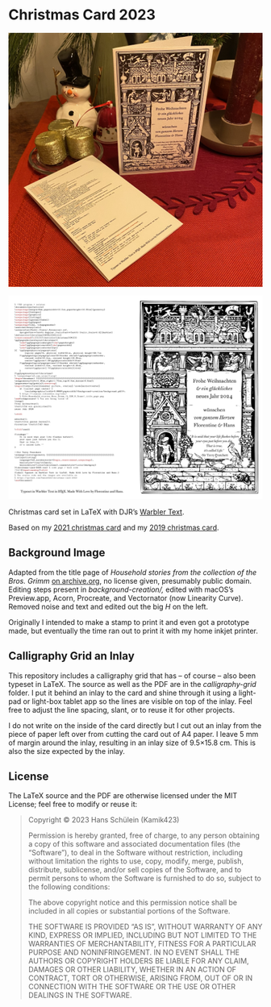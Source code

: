 # Christmas Card 2023

![photo](readme-resources/photo.jpeg)

![screenshot](readme-resources/render.png)

Christmas card set in LaTeX with DJR’s [Warbler Text](https://djr.com/notes/warbler-text-font-of-the-month).

Based on my [2021 christmas card](https://github.com/Kamik423/christmas-card-2021) and my [2019 christmas card](https://github.com/Kamik423/christmas-card-2019).

## Background Image

Adapted from the title page of *Household stories from the collection of the Bros. Grimm* [on archive.org](https://archive.org/details/householdstories00grim/page/n7/mode/2up), no license given, presumably public domain.
Editing steps present in *background-creation/,* edited with macOS’s Preview.‍app, Acorn, Procreate, and Vectornator (now Linearity Curve).
Removed noise and text and edited out the big *H* on the left.

Originally I intended to make a stamp to print it and even got a prototype made, but eventually the time ran out to print it with my home inkjet printer.

## Calligraphy Grid an Inlay

This repository includes a calligraphy grid that has – of course – also been typeset in LaTeX.
The source as well as the PDF are in the *calligraphy-grid* folder.
I put it behind an inlay to the card and shine through it using a light-pad or light-box tablet app so the lines are visible on top of the inlay.
Feel free to adjust the line spacing, slant, or to reuse it for other projects.

I do not write on the inside of the card directly but I cut out an inlay from the piece of paper left over from cutting the card out of A4 paper.
I leave 5 mm of margin around the inlay, resulting in an inlay size of 9.5×15.8 cm.
This is also the size expected by the inlay.

## License

The LaTeX source and the PDF are otherwise licensed under the MIT License; feel free to modify or reuse it:

> Copyright © 2023 Hans Schülein (Kamik423)
>
> Permission is hereby granted, free of charge, to any person obtaining a copy of this software and associated documentation files (the “Software”), to deal in the Software without restriction, including without limitation the rights to use, copy, modify, merge, publish, distribute, sublicense, and/or sell copies of the Software, and to permit persons to whom the Software is furnished to do so, subject to the following conditions:
>
> The above copyright notice and this permission notice shall be included in all copies or substantial portions of the Software.
>
> THE SOFTWARE IS PROVIDED “AS IS”, WITHOUT WARRANTY OF ANY KIND, EXPRESS OR IMPLIED, INCLUDING BUT NOT LIMITED TO THE WARRANTIES OF MERCHANTABILITY, FITNESS FOR A PARTICULAR PURPOSE AND NONINFRINGEMENT. IN NO EVENT SHALL THE AUTHORS OR COPYRIGHT HOLDERS BE LIABLE FOR ANY CLAIM, DAMAGES OR OTHER LIABILITY, WHETHER IN AN ACTION OF CONTRACT, TORT OR OTHERWISE, ARISING FROM, OUT OF OR IN CONNECTION WITH THE SOFTWARE OR THE USE OR OTHER DEALINGS IN THE SOFTWARE.
